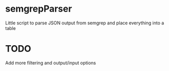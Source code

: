 # semgrepParser
Little script to parse JSON output from semgrep and place everything into a table

# TODO

Add more filtering and output/input options
